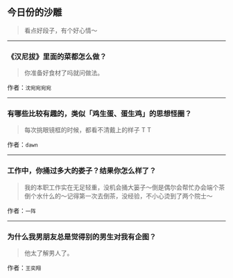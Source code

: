 ## 今日份的沙雕

> 看点好段子，有个好心情～


 
---

### 《汉尼拔》里面的菜都怎么做？

> 你准备好食材了吗就问做法。


作者：`沈宛宛宛宛`

---

### 有哪些比较有趣的，类似「鸡生蛋、蛋生鸡」的思想怪圈？

> 每次挑眼镜框的时候，都看不清戴上的样子 T T


作者：`dawn`

---

### 工作中，你捅过多大的娄子？结果你怎么样了？

> 我的本职工作实在无足轻重，没机会捅大篓子～倒是偶尔会帮忙办会端个茶倒个水什么的～记得第一次去倒茶，没经验，不小心烫到了两个院士～


作者：`一阵`

---

### 为什么我男朋友总是觉得别的男生对我有企图？

> 他太了解男人了。


作者：`王奕翔`